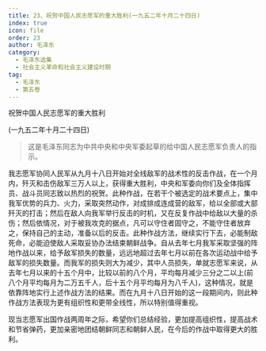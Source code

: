 ```yaml
---
title: 23、祝贺中国人民志愿军的重大胜利(一九五二年十月二十四日)
index: true
icon: file
order: 23
author: 毛泽东
category:
  - 毛泽东选集
  - 社会主义革命和社会主义建设时期
tag:
  - 毛泽东
  - 第五卷
---
```


祝贺中国人民志愿军的重大胜利

(一九五二年十月二十四日)

>这是毛泽东同志为中共中央和中央军委起草的给中国人民志愿军负责人的指示。

我志愿军协同人民军从九月十八日开始对全线敌军的战术性的反击作战，在一个月内，歼灭和击伤敌军三万人以上，获得重大胜利，中央和军委向你们及全体指挥员、战斗员同志致以热烈的祝贺。此种作战，在若干个被选定的战术要点上，集中我军优势的兵力、火力，采取突然动作，对成排成连成营的敌军，给以全部或大部歼灭的打击；然后在敌人向我军举行反击的时机，又在反复作战中给敌以大量的杀伤；然后依情况，对于被我攻克的据点，凡可以守住者固守之，不能守住者放弃之，保持自己的主动，准备以后的反击。此种作战方法，继续实行下去，必能制敌死命，必能迫使敌人采取妥协办法结束朝鲜战争。自从去年七月我军采取坚强的阵地作战以来，给予敌军损失的数量，远远地超过去年七月以前在各次运动战中给予敌军的损失数量。而我军的损失则大为减少，其中人员损失，单就志愿军来说，从去年七月以来的十五个月中，比较以前的八个月，平均每月减少三分之二以上(前八个月平均每月为二万五千人，后十五个月平均每月为八千人)，这种情况，就是依靠阵地实行上述作战方法的结果。而在九月十八日开始的这一段期间内，则此种作战方法表现为更有组织性和更带全线性，所以特别值得重视。

现当志愿军出国作战两周年之际，希望你们总结经验，更加提高组织性，提高战术和节省弹药，更加亲密地团结朝鲜同志和朝鲜人民，在今后的作战中取得更大的胜利。
